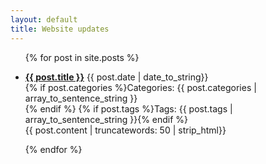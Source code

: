 ```yaml
---
layout: default
title: Website updates
---
```


<ul class="unstyled">
{% for post in site.posts %}
<li><p><a href="{{ post.url }}"><strong>{{ post.title }}</strong></a> {{ post.date | date_to_string}}<br>
{% if post.categories %}Categories: {{ post.categories | array_to_sentence_string }}<br>{% endif %}
{% if post.tags %}Tags: {{ post.tags | array_to_sentence_string }}{% endif %}<br>
{{ post.content | truncatewords: 50 | strip_html}}
</p></li>

{% endfor %}

</ul>